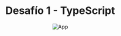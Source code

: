 <h1 align="center">Desafío 1 - TypeScript</h1>

<p align="center">
   <img alt="App" src="https://i.imgur.com/NU4zasI.png">
</p>
